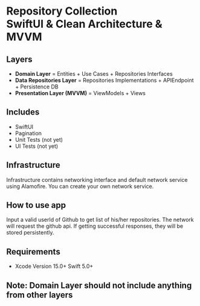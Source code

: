 # Repository Collection <br />SwiftUI & Clean Architecture & MVVM

## Layers
* **Domain Layer** = Entities + Use Cases + Repositories Interfaces
* **Data Repositories Layer** = Repositories Implementations + APIEndpoint + Persistence DB
* **Presentation Layer (MVVM)** = ViewModels + Views
 
## Includes
* SwiftUI
* Pagination
* Unit Tests (not yet)
* UI Tests (not yet)

## Infrastructure
Infrastructure contains networking interface and default network service using Alamofire. You can create your own network service.

## How to use app
Input a valid userId of Github to get list of his/her repositories. The network will request the github api. If getting successful responses, they will be stored persistently.

## Requirements
* Xcode Version 15.0+  Swift 5.0+

## **Note:** **Domain Layer** should not include anything from other layers




